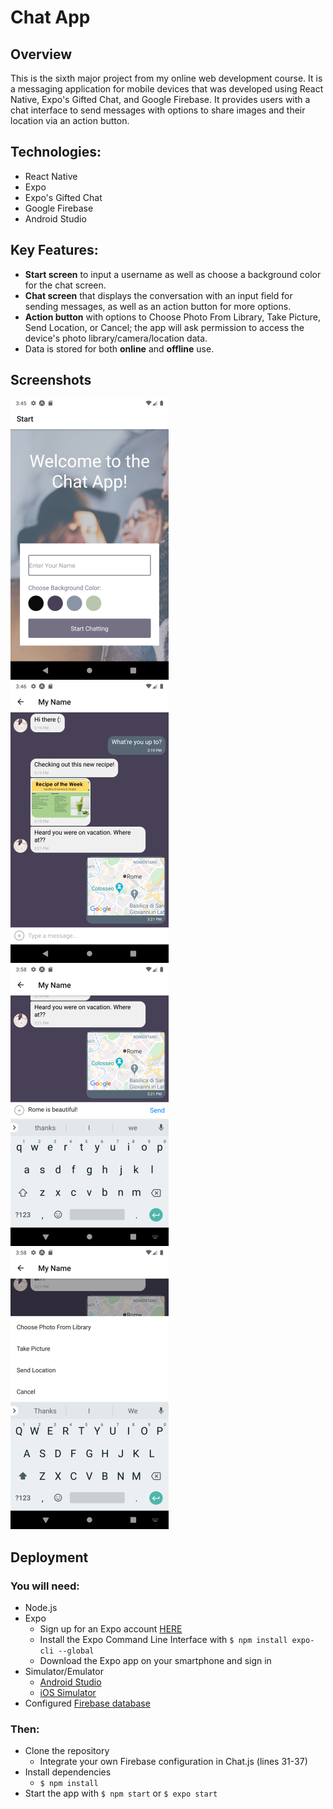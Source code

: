 # Chat App

## Overview

This is the sixth major project from my online web development course. It is a messaging application for mobile devices that was developed using React Native, Expo's Gifted Chat, and Google Firebase. It provides users with a chat interface to send messages with options to share images and their location via an action button.

## Technologies:

- React Native
- Expo
- Expo's Gifted Chat
- Google Firebase
- Android Studio

## Key Features:

- **Start screen** to input a username as well as choose a background color for the chat screen.
- **Chat screen** that displays the conversation with an input field for sending messages, as well as an action button for more options.
- **Action button** with options to Choose Photo From Library, Take Picture, Send Location, or Cancel; the app will ask permission to access the device's photo library/camera/location data.
- Data is stored for both **online** and **offline** use.

## Screenshots

![Start Screenshot](/assets/StartSS.png)
![Chat Screenshot](/assets/ChatSS.png) <br />
![Type Screenshot](/assets/TypeSS.png)
![Action Screenshot](/assets/ActionSS.png)

## Deployment

### You will need:

- Node.js
- Expo
  - Sign up for an Expo account [HERE](https://expo.io/signup)
  - Install the Expo Command Line Interface with `$ npm install expo-cli --global`
  - Download the Expo app on your smartphone and sign in
- Simulator/Emulator
  - [Android Studio](https://docs.expo.io/workflow/android-studio-emulator/)
  - [iOS Simulator](https://docs.expo.io/workflow/ios-simulator/)
- Configured [Firebase database](https://codinglatte.com/posts/how-to/how-to-create-a-firebase-project/)

### Then:

- Clone the repository
  - Integrate your own Firebase configuration in Chat.js (lines 31-37)
- Install dependencies
  - `$ npm install`
- Start the app with `$ npm start` or `$ expo start`
